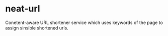 neat-url
========

Conetent-aware URL shortener service which uses keywords of the page to assign sinsible shortened urls.
